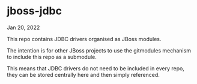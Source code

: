 # jboss-jdbc

Jan 20, 2022

This repo contains JDBC drivers organised as JBoss modules.

The intention is for other JBoss projects to use the gitmodules
mechanism to include this repo as a submodule.

This means that JDBC drivers do not need to be included in every
repo, they can be stored centrally here and then simply referenced.

